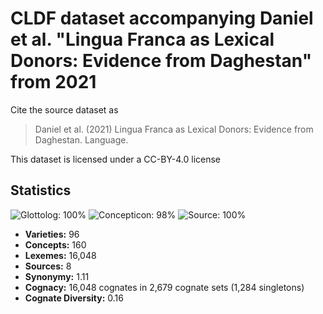 # CLDF dataset accompanying Daniel et al. "Lingua Franca as Lexical Donors: Evidence from Daghestan" from 2021

Cite the source dataset as

> Daniel et al. (2021) Lingua Franca as Lexical Donors: Evidence from Daghestan. Language.

This dataset is licensed under a CC-BY-4.0 license

## Statistics


![Glottolog: 100%](https://img.shields.io/badge/Glottolog-100%25-brightgreen.svg "Glottolog: 100%")
![Concepticon: 98%](https://img.shields.io/badge/Concepticon-98%25-green.svg "Concepticon: 98%")
![Source: 100%](https://img.shields.io/badge/Source-100%25-brightgreen.svg "Source: 100%")

- **Varieties:** 96
- **Concepts:** 160
- **Lexemes:** 16,048
- **Sources:** 8
- **Synonymy:** 1.11
- **Cognacy:** 16,048 cognates in 2,679 cognate sets (1,284 singletons)
- **Cognate Diversity:** 0.16